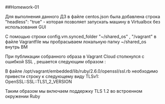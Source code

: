 ##Homework-01

Для выполнения данного ДЗ в файле centos.json была добавлена строка 
"headless": "true"   - которая позволяет запускать машину в Virtualbox без использования GUI

С помощью строки config.vm.synced_folder "~/shared_os" , "/vagrant"  в файле Vagrantfile мы пробрасываем локальную папку ~/shared_os внутрь ВМ

При публикации собранного образа в Vagrant Cloud столкнулся с ошибкой SSL , решается следующим образом : 

В файле /opt/vagrant/embedded/lib/ruby/2.6.0/openssl/ssl.rb   необходимо привести строку к следующему виду TLSv1: OpenSSL::SSL::TLS1_2_VERSION

Таким образом мы включаем поддержку TLS 1.2 во встроенном окружении Ruby
